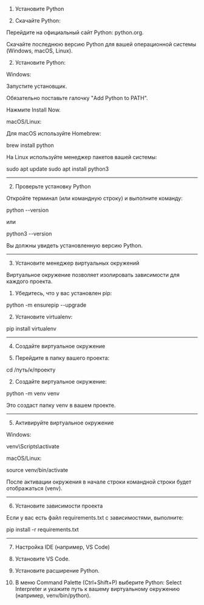 1. Установите Python

1. Скачайте Python:

Перейдите на официальный сайт Python: python.org.

Скачайте последнюю версию Python для вашей операционной системы (Windows, macOS, Linux).



2. Установите Python:

Windows:

Запустите установщик.

Обязательно поставьте галочку "Add Python to PATH".

Нажмите Install Now.


macOS/Linux:

Для macOS используйте Homebrew:

brew install python

На Linux используйте менеджер пакетов вашей системы:

sudo apt update
sudo apt install python3






---

2. Проверьте установку Python

Откройте терминал (или командную строку) и выполните команду:

python --version

или

python3 --version

Вы должны увидеть установленную версию Python.


---

3. Установите менеджер виртуальных окружений

Виртуальное окружение позволяет изолировать зависимости для каждого проекта.

1. Убедитесь, что у вас установлен pip:

python -m ensurepip --upgrade


2. Установите virtualenv:

pip install virtualenv




---

4. Создайте виртуальное окружение

1. Перейдите в папку вашего проекта:

cd /путь/к/проекту


2. Создайте виртуальное окружение:

python -m venv venv

Это создаст папку venv в вашем проекте.




---

5. Активируйте виртуальное окружение

Windows:

venv\Scripts\activate

macOS/Linux:

source venv/bin/activate


После активации окружения в начале строки командной строки будет отображаться (venv).


---

6. Установите зависимости проекта

Если у вас есть файл requirements.txt с зависимостями, выполните:

pip install -r requirements.txt


---

7. Настройка IDE (например, VS Code)

1. Установите VS Code.


2. Установите расширение Python.


3. В меню Command Palette (Ctrl+Shift+P) выберите Python: Select Interpreter и укажите путь к вашему виртуальному окружению (например, venv/bin/python).
